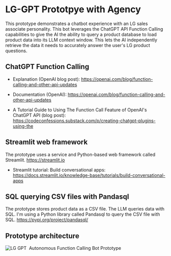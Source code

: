# LG-GPT Prototpye with Agency

This prototype demonstrates a chatbot experience with an LG sales associate personality. This bot leverages the ChatGPT API Function Calling capabilities to give the AI the ability to query a product database to load product data into its LLM context window. This lets the AI independently retrieve the data it needs to accurately answer the user's LG product questions.

## ChatGPT Function Calling
- Explanation (OpenAI blog post): https://openai.com/blog/function-calling-and-other-api-updates

- Documentation (OpenAI): https://openai.com/blog/function-calling-and-other-api-updates

- A Tutorial Guide to Using The Function Call Feature of OpenAI's ChatGPT API (blog post): https://codeconfessions.substack.com/p/creating-chatgpt-plugins-using-the

## Streamlit web framework
The prototype uses a service and Python-based web framework called Streamlit. https://streamlit.io

- Streamlit tutorial: Build conversational apps: https://docs.streamlit.io/knowledge-base/tutorials/build-conversational-apps

## SQL querying CSV files with Pandasql
The prototype stores product data as a CSV file. The LLM queries data with SQL. I'm using a Python library called Pandasql to query the CSV file with SQL. https://pypi.org/project/pandasql/

## Prototype architecture
![LG GPT  Autonomous Function Calling Bot Prototype](https://github.com/ken-at-kore/lg-gpt-agent/assets/146371853/0212091c-d75c-4eb6-81cb-5ac06b3ce99f)
